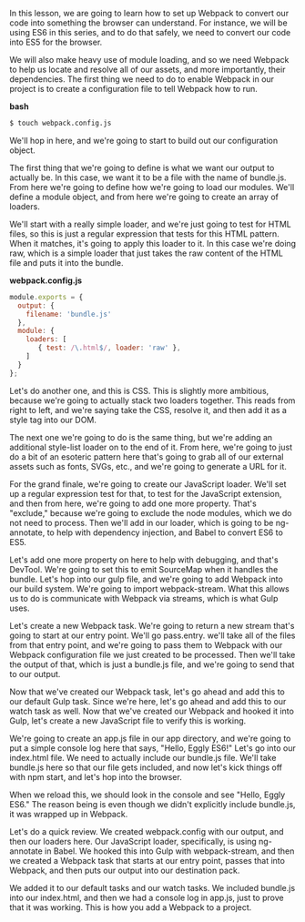 In this lesson, we are going to learn how to set up Webpack to convert our code into something the browser can understand. For instance, we will be using ES6 in this series, and to do that safely, we need to convert our code into ES5 for the browser.

We will also make heavy use of module loading, and so we need Webpack to help us locate and resolve all of our assets, and more importantly, their dependencies. The first thing we need to do to enable Webpack in our project is to create a configuration file to tell Webpack how to run.

**bash**
```bash
$ touch webpack.config.js
```

 We'll hop in here, and we're going to start to build out our configuration object.

The first thing that we're going to define is what we want our output to actually be. In this case, we want it to be a file with the name of bundle.js. From here we're going to define how we're going to load our modules. We'll define a module object, and from here we're going to create an array of loaders.

We'll start with a really simple loader, and we're just going to test for HTML files, so this is just a regular expression that tests for this HTML pattern. When it matches, it's going to apply this loader to it. In this case we're doing raw, which is a simple loader that just takes the raw content of the HTML file and puts it into the bundle.

**webpack.config.js**
```javascript
module.exports = {
  output: {
    filename: 'bundle.js'
  },
  module: {
    loaders: [
       { test: /\.html$/, loader: 'raw' },
    ]
  }
};
```

Let's do another one, and this is CSS. This is slightly more ambitious, because we're going to actually stack two loaders together. This reads from right to left, and we're saying take the CSS, resolve it, and then add it as a style tag into our DOM.

The next one we're going to do is the same thing, but we're adding an additional style-list loader on to the end of it. From here, we're going to just do a bit of an esoteric pattern here that's going to grab all of our external assets such as fonts, SVGs, etc., and we're going to generate a URL for it.

For the grand finale, we're going to create our JavaScript loader. We'll set up a regular expression test for that, to test for the JavaScript extension, and then from here, we're going to add one more property. That's "exclude," because we're going to exclude the node modules, which we do not need to process. Then we'll add in our loader, which is going to be ng-annotate, to help with dependency injection, and Babel to convert ES6 to ES5.

Let's add one more property on here to help with debugging, and that's DevTool. We're going to set this to emit SourceMap when it handles the bundle. Let's hop into our gulp file, and we're going to add Webpack into our build system. We're going to import webpack-stream. What this allows us to do is communicate with Webpack via streams, which is what Gulp uses.

Let's create a new Webpack task. We're going to return a new stream that's going to start at our entry point. We'll go pass.entry. we'll take all of the files from that entry point, and we're going to pass them to Webpack with our Webpack configuration file we just created to be processed. Then we'll take the output of that, which is just a bundle.js file, and we're going to send that to our output.

Now that we've created our Webpack task, let's go ahead and add this to our default Gulp task. Since we're here, let's go ahead and add this to our watch task as well. Now that we've created our Webpack and hooked it into Gulp, let's create a new JavaScript file to verify this is working.

We're going to create an app.js file in our app directory, and we're going to put a simple console log here that says, "Hello, Eggly ES6!" Let's go into our index.html file. We need to actually include our bundle.js file. We'll take bundle.js here so that our file gets included, and now let's kick things off with npm start, and let's hop into the browser.

When we reload this, we should look in the console and see "Hello, Eggly ES6." The reason being is even though we didn't explicitly include bundle.js, it was wrapped up in Webpack.

Let's do a quick review. We created webpack.config with our output, and then our loaders here. Our JavaScript loader, specifically, is using ng-annotate in Babel. We hooked this into Gulp with webpack-stream, and then we created a Webpack task that starts at our entry point, passes that into Webpack, and then puts our output into our destination pack.

We added it to our default tasks and our watch tasks. We included bundle.js into our index.html, and then we had a console log in app.js, just to prove that it was working. This is how you add a Webpack to a project.